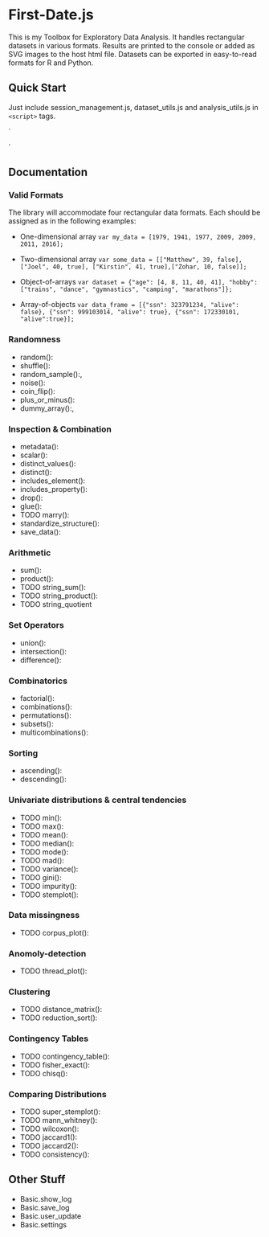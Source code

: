 # First-Date.js
This is my Toolbox for Exploratory Data Analysis. It handles rectangular datasets in various formats. Results are printed to the console or added as SVG images to the host html file. Datasets can be exported in easy-to-read formats for R and Python. 

## Quick Start

Just include session_management.js, dataset_utils.js and analysis_utils.js in `<script>` tags.

`
<html>
  <head>   
    <script type="text/javascript" src="scripts/session_management.js"></script>
    <script type="text/javascript" src="scripts/dataset_utils.js"></script>
    <script type="text/javascript" src="analysis_utils.js"></script>
  </head>
  <body>
  </body>
</html>
`

## Documentation

### Valid Formats

The library will accommodate four rectangular data formats. Each should be assigned as in the following examples:

- One-dimensional array
  `var my_data = [1979, 1941, 1977, 2009, 2009, 2011, 2016];`
- Two-dimensional array
  `var some_data = [["Matthew", 39, false],["Joel", 40, true], ["Kirstin", 41, true],["Zohar, 10, false]];`
  
- Object-of-arrays
  `var dataset = {"age": [4, 8, 11, 40, 41], "hobby": ["trains", "dance", "gymnastics", "camping", "marathons"]};`
  
- Array-of-objects
  `var data_frame = [{"ssn": 323791234, "alive": false}, {"ssn": 999103014, "alive": true}, {"ssn": 172330101, "alive":true}];`


### Randomness

- random():
- shuffle():
- random_sample():,
- noise():
- coin_flip():
- plus_or_minus():
- dummy_array():,

### Inspection & Combination

- metadata():
- scalar():
- distinct_values():
- distinct():
- includes_element():
- includes_property():
- drop():
- glue():
- TODO marry():
- standardize_structure():
- save_data():

### Arithmetic

 - sum():
 - product():
 - TODO string_sum():
 - TODO string_product():
 - TODO string_quotient
    
### Set Operators

- union():
- intersection():
- difference():

### Combinatorics

- factorial():
- combinations():
- permutations():
- subsets():
- multicombinations():

### Sorting

- ascending():
- descending():

### Univariate distributions & central tendencies

- TODO min():
- TODO max():
- TODO mean():
- TODO median():
- TODO mode():
- TODO mad():
- TODO variance():
- TODO gini():
- TODO impurity():
- TODO stemplot():

### Data missingness

- TODO corpus_plot():

### Anomoly-detection

- TODO thread_plot(): 

### Clustering

- TODO distance_matrix():
- TODO reduction_sort():

### Contingency Tables

- TODO contingency_table():
- TODO fisher_exact():
- TODO chisq():

### Comparing Distributions
- TODO super_stemplot():
- TODO mann_whitney():
- TODO wilcoxon():
- TODO jaccard1():
- TODO jaccard2():
- TODO consistency():



## Other Stuff

- Basic.show_log
- Basic.save_log
- Basic.user_update
- Basic.settings
